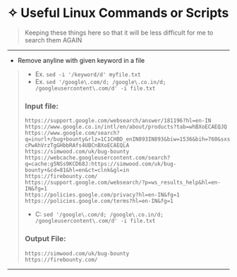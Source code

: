 # &#10023; Useful Linux Commands or Scripts 

> Keeping these things here so that it will be less difficult for me to search them AGAIN
---

* Remove anyline with given keyword in a file
> * Ex. ```sed -i '/keyword/d' myfile.txt``` 
> * Ex. ```sed '/google\.com/d; /google\.co.in/d; /googleusercontent\.com/d' -i file.txt``` 
> 
> ### Input file:
> ```
> https://support.google.com/websearch/answer/181196?hl=en-IN
> https://www.google.co.in/intl/en/about/products?tab=whBXoECAEQJQ
> https://www.google.com/search?q=inurl+/bug+bounty&rlz=1C1CHBD_enIN893IN893&biw=1536&bih=760&sxsrf=ALeKk01Ochq8i5aFWr340A0D7JKJKSCmQw:1620815953854&source=lnt&tbs=li:1&sa=X&ved=2ahUKEwjQs7P5-cPwAhVrzTgGHbbRAfs4UBCnBXoECAEQLA
> https://simwood.com/uk/bug-bounty
> https://webcache.googleusercontent.com/search?q=cache:g5NSs9KCD68J:https://simwood.com/uk/bug-bounty+&cd=81&hl=en&ct=clnk&gl=in
> https://firebounty.com/
> https://support.google.com/websearch/?p=ws_results_help&hl=en-IN&fg=1
> https://policies.google.com/privacy?hl=en-IN&fg=1
> https://policies.google.com/terms?hl=en-IN&fg=1
> ```
> * C: ```sed '/google\.com/d; /google\.co.in/d; /googleusercontent\.com/d' -i file.txt``` 
> ### Output File:
> ```
> https://simwood.com/uk/bug-bounty
> https://firebounty.com/
> ```

---
